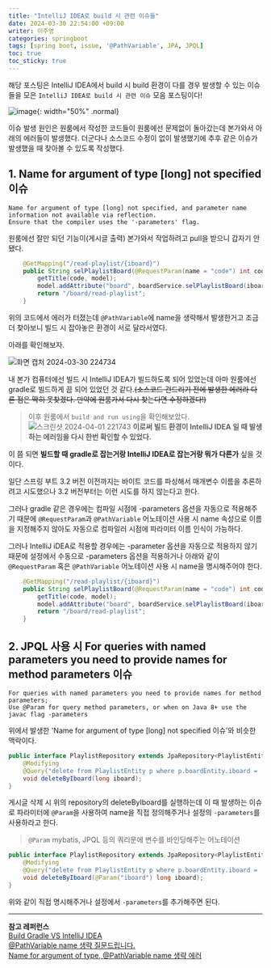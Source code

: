 ```yaml
---
title: "IntelliJ IDEA로 build 시 관련 이슈들"
date: 2024-03-30 22:54:00 +09:00
writer: 이주영
categories: springboot
tags: [spring boot, issue, '@PathVariable', JPA, JPQL]
toc: true
toc_sticky: true
---
```

해당 포스팅은 IntelliJ IDEA에서 build 시 build 환경이 다를 경우 발생할 수 있는 이슈들을 모은 `IntelliJ IDEA로 build 시 관련 이슈` 모음 포스팅이다!

![image](https://github.com/hobbyscripterII/about-play/assets/135996109/ecdf976c-acb8-497d-9510-979727e5501b){: width="50%" .normal}

이슈 발생 원인은 원룸에서 작성한 코드들이 원룸에선 문제없이 돌아갔는데 본가와서 아래의 에러들이 발생했다. 더군다나 소스코드 수정이 없이 발생했기에 추후 같은 이슈가 발생했을 때 찾아볼 수 있도록 작성했다.

## 1. Name for argument of type [long] not specified 이슈

```
Name for argument of type [long] not specified, and parameter name information not available via reflection.
Ensure that the compiler uses the '-parameters' flag.
```

원룸에선 잘만 되던 기능이(게시글 출력) 본가와서 작업하려고 pull을 받으니 갑자기 안됐다.

```java
    @GetMapping("/read-playlist/{iboard}")
    public String selPlaylistBoard(@RequestParam(name = "code") int code, @PathVariable long iboard, Model model) {
        getTitle(code, model);
        model.addAttribute("board", boardService.selPlaylistBoard(iboard));
        return "/board/read-playlist";
    }
```

위의 코드에서 에러가 터졌는데 `@PathVariable`에 name을 생략해서 발생한거고 조금 더 찾아보니 빌드 시 잡아놓은 환경이 서로 달라서였다.

아래를 확인해보자.

![화면 캡처 2024-03-30 224734](https://github.com/hobbyscripterII/about-play/assets/135996109/291d2d9c-8f67-4283-b495-e5e8bb10359c)

내 본가 컴퓨터에선 빌드 시 IntelliJ IDEA가 빌드하도록 되어 있었는데 아마 원룸에선 gradle로 빌드하게 끔 되어 있었던 것 같다.~~(소스코드 건드리기 전에 발생한 에러라 다른 점은 딱히 못찾겠다. 만약에 원룸가서 다시 찾는다면 수정하겠다!)~~

> 이후 원룸에서 `build and run using`을 확인해보았다.
> ![스크린샷 2024-04-01 221743](https://github.com/hobbyscripterII/about-play/assets/135996109/07c080c1-b35d-4049-ab89-78df95a04f6e)
> **이로써 빌드 환경이 IntelliJ IDEA 일 때 발생하는 에러임을 다시 한번 확인할 수 있었다.**

이 쯤 되면 **빌드할 때 gradle로 잡는거랑 IntelliJ IDEA로 잡는거랑 뭐가 다른가** 싶을 것이다.

일단 스프링 부트 3.2 버전 이전까지는 바이트 코드를 파싱해서 매개변수 이름을 추론하려고 시도했으나 3.2 버전부터는 이런 시도를 하지 않는다고 한다.

그러나 gradle 같은 경우에는 컴파일 시점에 -parameters 옵션을 자동으로 적용해주기 때문에 `@RequestParam`과 `@PathVariable` 어노테이션 사용 시 name 속성으로 이름을 지정해주지 않아도 자동으로 컴파일러 시점에 파라미터 이름 인식이 가능하다.

그러나 IntelliJ iDEA로 적용할 경우에는 -parameter 옵션을 자동으로 적용하지 않기 때문에 설정에서 수동으로 -parameters 옵션을 적용하거나 아래와 같이 `@RequestParam` 혹은 `@PathVariable` 어노테이션 사용 시 name을 명시해주어야 한다.

```java
    @GetMapping("/read-playlist/{iboard}")
    public String selPlaylistBoard(@RequestParam(name = "code") int code, @PathVariable(name = "iboard") long iboard, Model model) {
        getTitle(code, model);
        model.addAttribute("board", boardService.selPlaylistBoard(iboard));
        return "/board/read-playlist";
    }
```

## 2. JPQL 사용 시 For queries with named parameters you need to provide names for method parameters 이슈

```
For queries with named parameters you need to provide names for method parameters;
Use @Param for query method parameters, or when on Java 8+ use the javac flag -parameters
```

위에서 발생한 'Name for argument of type [long] not specified 이슈'와 비슷한 맥락이다.

```java
public interface PlaylistRepository extends JpaRepository<PlaylistEntity, Long> {
    @Modifying
    @Query("delete from PlaylistEntity p where p.boardEntity.iboard = :iboard")
    void deleteByIboard(long iboard);
}
```

게시글 삭제 시 위의 repository의 deleteByIboard를 실행하는데 이 때 발생하는 이슈로 파라미터에 `@Param`을 사용하여 name을 직접 정의해주거나 설정의 `-parameters`를 사용하라고 한다.

> `@Param` mybatis, JPQL 등의 쿼리문에 변수를 바인딩해주는 어노테이션

```java
public interface PlaylistRepository extends JpaRepository<PlaylistEntity, Long> {
    @Modifying
    @Query("delete from PlaylistEntity p where p.boardEntity.iboard = :iboard")
    void deleteByIboard(@Param("iboard") long iboard);
}
```

위와 같이 직접 명시해주거나 설정에서 `-parameters`를 추가해주면 된다.

---
**참고 레퍼런스** <br>
[Build Gradle VS IntelliJ IDEA](https://pamyferret.tistory.com/62) <br>
[@PathVariable name 생략 질문드립니다.](https://www.inflearn.com/questions/1087879/pathvariable-name-%EC%83%9D%EB%9E%B5-%EC%A7%88%EB%AC%B8-%EB%93%9C%EB%A6%BD%EB%8B%88%EB%8B%A4) <br>
[Name for argument of type, @PathVariable name 생략 에러](https://olrlobt.tistory.com/75)